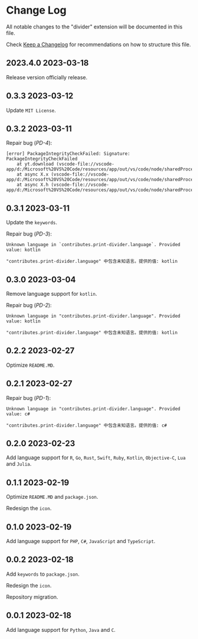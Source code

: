 # Change Log

All notable changes to the "divider" extension will be documented in this file.

Check [Keep a Changelog](http://keepachangelog.com/) for recommendations on how to structure this file.

## 2023.4.0 2023-03-18

Release version officially release.

## 0.3.3 2023-03-12

Update `MIT License`.

## 0.3.2 2023-03-11

Repair bug (*PD-4*):

```plaintext
[error] PackageIntegrityCheckFailed: Signature: PackageIntegrityCheckFailed
    at yt.download (vscode-file://vscode-app/d:/Microsoft%20VS%20Code/resources/app/out/vs/code/node/sharedProcess/sharedProcessMain.js:91:468)
    at async X.x (vscode-file://vscode-app/d:/Microsoft%20VS%20Code/resources/app/out/vs/code/node/sharedProcess/sharedProcessMain.js:91:20760)
    at async X.h (vscode-file://vscode-app/d:/Microsoft%20VS%20Code/resources/app/out/vs/code/node/sharedProcess/sharedProcessMain.js:91:18897)
```

## 0.3.1 2023-03-11

Update the `keywords`.

Repair bug (*PD-3*):

```plaintext
Unknown language in `contributes.print-divider.language`. Provided value: kotlin

"contributes.print-divider.language" 中包含未知语言。提供的值: kotlin
```

## 0.3.0 2023-03-04

Remove language support for `kotlin`.

Repair bug (*PD-2*):

```plaintext
Unknown language in "contributes.print-divider.language". Provided value: kotlin

"contributes.print-divider.language" 中包含未知语言。提供的值: kotlin
```

## 0.2.2 2023-02-27

Optimize `README.MD`.

## 0.2.1 2023-02-27

Repair bug (*PD-1*):

```plaintext
Unknown language in "contributes.print-divider.language". Provided value: c#

"contributes.print-divider.language" 中包含未知语言。提供的值: c#
```

## 0.2.0 2023-02-23

Add language support for `R`, `Go`, `Rust`, `Swift`, `Ruby`, `Kotlin`, `Objective-C`, `Lua` and `Julia`.

## 0.1.1 2023-02-19

Optimize `README.MD` and `package.json`.

Redesign the `icon`.

## 0.1.0 2023-02-19

Add language support for `PHP`, `C#`, `JavaScript` and `TypeScript`.

## 0.0.2 2023-02-18

Add `keywords` to `package.json`.

Redesign the `icon`.

Repository migration.

## 0.0.1 2023-02-18

Add language support for `Python`, `Java` and `C`.
